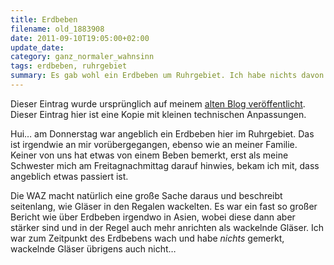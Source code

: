 ```yaml
---
title: Erdbeben
filename: old_1883908
date: 2011-09-10T19:05:00+02:00
update_date:
category: ganz_normaler_wahnsinn
tags: erdbeben, ruhrgebiet
summary: Es gab wohl ein Erdbeben um Ruhrgebiet. Ich habe nichts davon mitgekriegt. 
---
```

Dieser Eintrag wurde ursprünglich auf meinem [alten Blog veröffentlicht](https://stu.blogger.de/stories/1883908/). Dieser Eintrag hier ist eine Kopie mit kleinen technischen Anpassungen.

Hui… am Donnerstag war angeblich ein Erdbeben hier im Ruhrgebiet. Das ist irgendwie an mir vorübergegangen, ebenso wie an meiner Familie. Keiner von uns hat etwas von einem Beben bemerkt, erst als meine Schwester mich am Freitagnachmittag darauf hinwies, bekam ich mit, dass angeblich etwas passiert ist.

Die WAZ macht natürlich eine große Sache daraus und beschreibt seitenlang, wie Gläser in den Regalen wackelten. Es war ein fast so großer Bericht wie über Erdbeben irgendwo in Asien, wobei diese dann aber stärker sind und in der Regel auch mehr anrichten als wackelnde Gläser. Ich war zum Zeitpunkt des Erdbebens wach und habe *nichts* gemerkt, wackelnde Gläser übrigens auch nicht…
